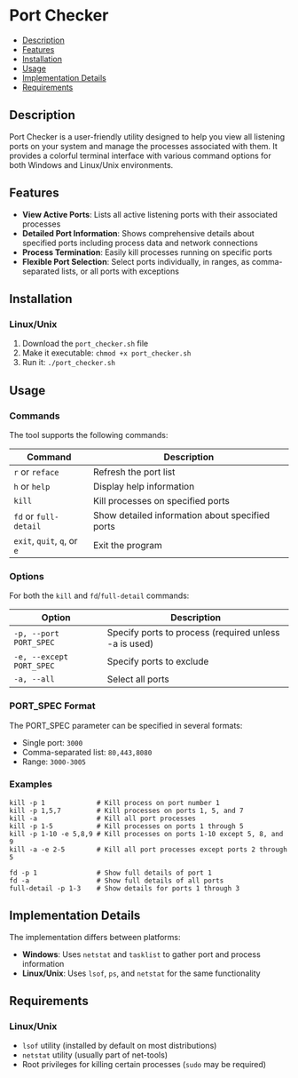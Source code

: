 # Port Checker

- [Description](#description)
- [Features](#features)
- [Installation](#installation)
- [Usage](#usage)
- [Implementation Details](#implementation-details)
- [Requirements](#requirements)

## Description

Port Checker is a user-friendly utility designed to help you view all listening ports on your system and manage the processes associated with them. It provides a colorful terminal interface with various command options for both Windows and Linux/Unix environments.

## Features

- **View Active Ports**: Lists all active listening ports with their associated processes
- **Detailed Port Information**: Shows comprehensive details about specified ports including process data and network connections
- **Process Termination**: Easily kill processes running on specific ports
- **Flexible Port Selection**: Select ports individually, in ranges, as comma-separated lists, or all ports with exceptions

## Installation

### Linux/Unix
1. Download the `port_checker.sh` file
2. Make it executable: `chmod +x port_checker.sh`
3. Run it: `./port_checker.sh`

## Usage

### Commands

The tool supports the following commands:

| Command | Description |
|---------|-------------|
| `r` or `reface` | Refresh the port list |
| `h` or `help` | Display help information |
| `kill` | Kill processes on specified ports |
| `fd` or `full-detail` | Show detailed information about specified ports |
| `exit`, `quit`, `q`, or `e` | Exit the program |

### Options

For both the `kill` and `fd`/`full-detail` commands:

| Option | Description |
|--------|-------------|
| `-p, --port PORT_SPEC` | Specify ports to process (required unless -a is used) |
| `-e, --except PORT_SPEC` | Specify ports to exclude |
| `-a, --all` | Select all ports |

### PORT_SPEC Format

The PORT_SPEC parameter can be specified in several formats:

- Single port: `3000`
- Comma-separated list: `80,443,8080`
- Range: `3000-3005`

### Examples

```
kill -p 1             # Kill process on port number 1
kill -p 1,5,7         # Kill processes on ports 1, 5, and 7
kill -a               # Kill all port processes
kill -p 1-5           # Kill processes on ports 1 through 5
kill -p 1-10 -e 5,8,9 # Kill processes on ports 1-10 except 5, 8, and 9
kill -a -e 2-5        # Kill all port processes except ports 2 through 5

fd -p 1               # Show full details of port 1
fd -a                 # Show full details of all ports
full-detail -p 1-3    # Show details for ports 1 through 3
```

## Implementation Details

The implementation differs between platforms:

- **Windows**: Uses `netstat` and `tasklist` to gather port and process information
- **Linux/Unix**: Uses `lsof`, `ps`, and `netstat` for the same functionality

## Requirements

### Linux/Unix
- `lsof` utility (installed by default on most distributions)
- `netstat` utility (usually part of net-tools)
- Root privileges for killing certain processes (`sudo` may be required)
